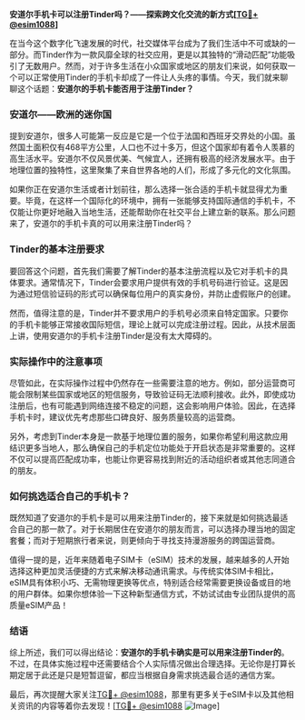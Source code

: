 **安道尔手机卡可以注册Tinder吗？——探索跨文化交流的新方式[[TG💪+ @esim1088](https://t.me/s/esim1088)]**

在当今这个数字化飞速发展的时代，社交媒体平台成为了我们生活中不可或缺的一部分。而Tinder作为一款风靡全球的社交应用，更是以其独特的“滑动匹配”功能吸引了无数用户。然而，对于许多生活在小众国家或地区的朋友们来说，如何获取一个可以正常使用Tinder的手机卡却成了一件让人头疼的事情。今天，我们就来聊聊这个话题：**安道尔的手机卡能否用于注册Tinder？**

### 安道尔——欧洲的迷你国

提到安道尔，很多人可能第一反应是它是一个位于法国和西班牙交界处的小国。虽然国土面积仅有468平方公里，人口也不过十多万，但这个国家却有着令人羡慕的高生活水平。安道尔不仅风景优美、气候宜人，还拥有极高的经济发展水平。由于地理位置的独特性，这里聚集了来自世界各地的人们，形成了多元化的文化氛围。

如果你正在安道尔生活或者计划前往，那么选择一张合适的手机卡就显得尤为重要。毕竟，在这样一个国际化的环境中，拥有一张能够支持国际通信的手机卡，不仅能让你更好地融入当地生活，还能帮助你在社交平台上建立新的联系。那么问题来了，安道尔的手机卡真的可以用来注册Tinder吗？

### Tinder的基本注册要求

要回答这个问题，首先我们需要了解Tinder的基本注册流程以及它对手机卡的具体要求。通常情况下，Tinder会要求用户提供有效的手机号码进行验证。这是因为通过短信验证码的形式可以确保每位用户的真实身份，并防止虚假账户的创建。

然而，值得注意的是，Tinder并不要求用户的手机号必须来自特定国家。只要你的手机卡能够正常接收国际短信，理论上就可以完成注册过程。因此，从技术层面上讲，使用安道尔的手机卡注册Tinder是没有太大障碍的。

### 实际操作中的注意事项

尽管如此，在实际操作过程中仍然存在一些需要注意的地方。例如，部分运营商可能会限制某些国家或地区的短信服务，导致验证码无法顺利接收。此外，即使成功注册后，也有可能遇到网络连接不稳定的问题，这会影响用户体验。因此，在选择手机卡时，建议优先考虑那些口碑良好、服务质量较高的运营商。

另外，考虑到Tinder本身是一款基于地理位置的服务，如果你希望利用这款应用结识更多当地人，那么确保自己的手机定位功能处于开启状态是非常重要的。这样不仅可以提高匹配成功率，也能让你更容易找到附近的活动组织者或其他志同道合的朋友。

### 如何挑选适合自己的手机卡？

既然知道了安道尔的手机卡是可以用来注册Tinder的，接下来就是如何挑选最适合自己的那一款了。对于长期居住在安道尔的朋友而言，可以选择办理当地的固定套餐；而对于短期旅行者来说，则更倾向于寻找支持漫游服务的跨国运营商。

值得一提的是，近年来随着电子SIM卡（eSIM）技术的发展，越来越多的人开始选择这种更加灵活便捷的方式来解决移动通讯需求。与传统实体SIM卡相比，eSIM具有体积小巧、无需物理更换等优点，特别适合经常需要更换设备或目的地的用户群体。如果你想体验一下这种新型通信方式，不妨试试由专业团队提供的高质量eSIM产品！

### 结语

综上所述，我们可以得出结论：**安道尔的手机卡确实是可以用来注册Tinder的**。不过，在具体实施过程中还需要结合个人实际情况做出合理选择。无论你是打算长期定居于此还是只是短暂逗留，都应当根据自身需求挑选最合适的通信方案。

最后，再次提醒大家关注[TG💪+ @esim1088](https://t.me/s/esim1088)，那里有更多关于eSIM卡以及其他相关资讯的内容等着你去发现！[[TG💪+ @esim1088](https://t.me/s/esim1088) ![Image](https://i.postimg.cc/4NQfJmqS/Snipaste-2025-05-13-00-14-12.png)]